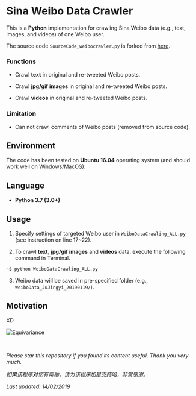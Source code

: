 # Sina Weibo Data Crawler

This is a **Python** implementation for crawling Sina Weibo data (e.g., text, images, and videos) of one Weibo user.

The source code ```SourceCode_weibocrawler.py``` is forked from [here](https://www.researchgate.net/publication/305696390_Game_Theoretic_Hypergraph_Matching_for_Multi-source_Image_Correspondences).

### Functions

- Crawl **text** in original and re-tweeted Weibo posts.

- Crawl **jpg/gif images** in original and re-tweeted Weibo posts.

- Crawl **videos** in original and re-tweeted Weibo posts.

### Limitation

- Can not crawl comments of Weibo posts (removed from source code).

## Environment

The code has been tested on **Ubuntu 16.04** operating system (and should work well on Windows/MacOS).

## Language

* __Python 3.7 (3.0+)__

## Usage

1. Specify settings of targeted Weibo user in ```WeiboDataCrawling_ALL.py``` (see instruction on line 17~22).

2. To crawl **text**, **jpg/gif images** and **videos** data, execute the following command in Terminal.
```bash
~$ python WeiboDataCrawling_ALL.py
```

3. Weibo data will be saved in pre-specified folder (e.g., ```WeiboData_JuJingyi_20190119/```).

## Motivation

XD

![Equivariance](https://github.com/HeZhang1994/weibo-data-crawling/blob/master/JuJingyi.jpg)

</br>

<i>Please star this repository if you found its content useful. Thank you very much.</i>

<i>如果该程序对您有帮助，请为该程序加星支持哈，非常感谢。</i>

<i>Last updated: 14/02/2019</i>

